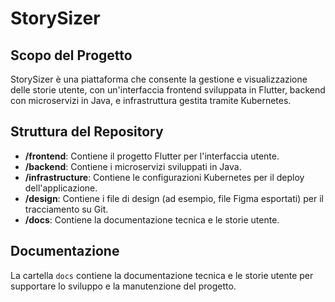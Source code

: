# StorySizer

## Scopo del Progetto
StorySizer è una piattaforma che consente la gestione e visualizzazione delle storie utente, con un'interfaccia frontend sviluppata in Flutter, backend con microservizi in Java, e infrastruttura gestita tramite Kubernetes.

## Struttura del Repository
- **/frontend**: Contiene il progetto Flutter per l'interfaccia utente.
- **/backend**: Contiene i microservizi sviluppati in Java.
- **/infrastructure**: Contiene le configurazioni Kubernetes per il deploy dell'applicazione.
- **/design**: Contiene i file di design (ad esempio, file Figma esportati) per il tracciamento su Git.
- **/docs**: Contiene la documentazione tecnica e le storie utente.

## Documentazione
La cartella `docs` contiene la documentazione tecnica e le storie utente per supportare lo sviluppo e la manutenzione del progetto.

